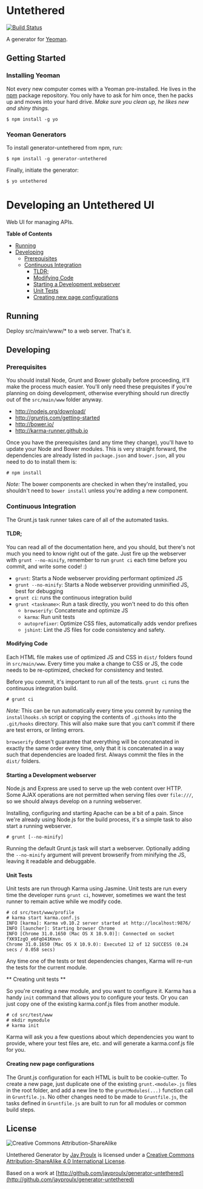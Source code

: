 Untethered
==========

[![Build Status](https://secure.travis-ci.org/jayproulx/generator-untethered.png?branch=master)](https://travis-ci.org/pollensoft/generator-untethered)

A generator for [Yeoman](http://yeoman.io).

## Getting Started

### Installing Yeoman

Not every new computer comes with a Yeoman pre-installed. He lives in the [npm](https://npmjs.org) package repository. You only have to ask for him once, then he packs up and moves into your hard drive. *Make sure you clean up, he likes new and shiny things.*

```
$ npm install -g yo
```

### Yeoman Generators

To install generator-untethered from npm, run:

```
$ npm install -g generator-untethered
```

Finally, initiate the generator:

```
$ yo untethered
```

Developing an Untethered UI
===========================

Web UI for managing APIs.

**Table of Contents**

- [Running](#running)
- [Developing](#developing)
	- [Prerequisites](#prerequisites)
	- [Continuous Integration](#continuous-integration)
		- [TLDR;](#tldr;)
		- [Modifying Code](#modifying-code)
		- [Starting a Development webserver](#starting-a-development-webserver)
		- [Unit Tests](#unit-tests)
		- [Creating new page configurations](#creating-new-page-configurations)

Running
-------

Deploy src/main/www/* to a web server.  That's it.

Developing
----------

### Prerequisites ###

You should install Node, Grunt and Bower globally before proceeding, it'll make the process much easier.  You'll only need these prequisites if you're planning on doing development, otherwise everything should run directly out of the ```src/main/www``` folder anyway.

- <http://nodejs.org/download/>
- <http://gruntjs.com/getting-started>
- <http://bower.io/>
- <http://karma-runner.github.io>

Once you have the prerequisites (and any time they change), you'll have to update your Node and Bower modules.  This is very straight forward, the dependencies are already listed in ```package.json``` and ```bower.json```, all you need to do to install them is:

```
# npm install
```

_Note:_ The bower components are checked in when they're installed, you shouldn't need to ```bower install``` unless you're adding a new component.

### Continuous Integration ###

The Grunt.js task runner takes care of all of the automated tasks.

#### TLDR; ####

You can read all of the documentation here, and you should, but there's not much you need to know right out of the gate.  Just fire up the webserver with ```grunt --no-minify```, remember to run ```grunt ci``` each time before you commit, and write some code! :)

- ```grunt```: Starts a Node webserver providing performant optimized JS
- ```grunt --no-minify```: Starts a  Node webserver providing unminified JS, best for debugging
- ```grunt ci```: runs the continuous integration build
- ```grunt <taskname>```: Run a task directly, you won't need to do this often
  - ```browserify```: Concatenate and optimize JS
  - ```karma```: Run unit tests
  - ```autoprefixer```: Optimize CSS files, automatically adds vendor prefixes
  - ```jshint```: Lint the JS files for code consistency and safety.

#### Modifying Code ####

Each HTML file makes use of optimized JS and CSS in ```dist/``` folders found in ```src/main/www```.  Every time you make a change to CSS or JS, the code needs to be re-optimized, checked for consistency and tested.

Before you commit, it's important to run all of the tests. ```grunt ci``` runs the continuous integration build.

```
# grunt ci
```

_Note:_ This can be run automatically every time you commit by running the ```installhooks.sh``` script or copying the contents of ```.githooks``` into the ```.git/hooks``` directory.  This will also make sure that you can't commit if there are test errors, or linting errors.

```browserify``` doesn't guarantee that everything will be concatenated in exactly the same order every time, only that it is concatenated in a way such that dependencies are loaded first.  Always commit the files in the ```dist/``` folders.

#### Starting a Development webserver ####

Node.js and Express are used to serve up the web content over HTTP.  Some AJAX operations are not permitted when serving files over ```file:///```, so we should always develop on a running webserver.  

Installing, configuring and starting Apache can be a bit of a pain.  Since we're already using Node.js for the build process, it's a simple task to also start a running webserver.

```
# grunt [--no-minify]
```
Running the default Grunt.js task will start a webserver.  Optionally adding the ```--no-minify``` argument will prevent browserify from minifying the JS, leaving it readable and debuggable.

#### Unit Tests ####

Unit tests are run through Karma using Jasmine.  Unit tests are run every time the developer runs ```grunt ci```, however, sometimes we want the test runner to remain active while we modify code.

```
# cd src/test/www/profile
# karma start karma.conf.js
INFO [karma]: Karma v0.10.2 server started at http://localhost:9876/
INFO [launcher]: Starting browser Chrome
INFO [Chrome 31.0.1650 (Mac OS X 10.9.0)]: Connected on socket fXK9IzgO_e6FqO41Kmvn
Chrome 31.0.1650 (Mac OS X 10.9.0): Executed 12 of 12 SUCCESS (0.24 secs / 0.058 secs)
```

Any time one of the tests or test dependencies changes, Karma will re-run the tests for the current module.

** Creating unit tests **

So you're creating a new module, and you want to configure it.  Karma has a handy ```init``` command that allows you to configure your tests.  Or you can just copy one of the existing karma.conf.js files from another module.

```
# cd src/test/www
# mkdir mymodule
# karma init
```

Karma will ask you a few questions about which dependencies you want to provide, where your test files are, etc. and will generate a karma.conf.js file for you.

#### Creating new page configurations ####

The Grunt.js configuration for each HTML is built to be cookie-cutter.  To create a new page, just duplicate one of the existing ```grunt.<module>.js``` files in the root folder, and add a new line to the ```gruntModules(...)``` function call in ```Gruntfile.js```.  No other changes need to be made to ```Gruntfile.js```, the tasks defined in ```Gruntfile.js``` are built to run for all modules or common build steps.

## License

![Creative Commons Attribution-ShareAlike](http://i.creativecommons.org/l/by-sa/4.0/88x31.png "Creative Commons Attribution-ShareAlike")

Untethered Generator by [Jay Proulx](http://proulx.info) is licensed under a [Creative Commons Attribution-ShareAlike 4.0 International License](http://creativecommons.org/licenses/by-sa/4.0/).

Based on a work at [http://github.com/jayproulx/generator-untethered](http://github.com/jayproulx/generator-untethered)
